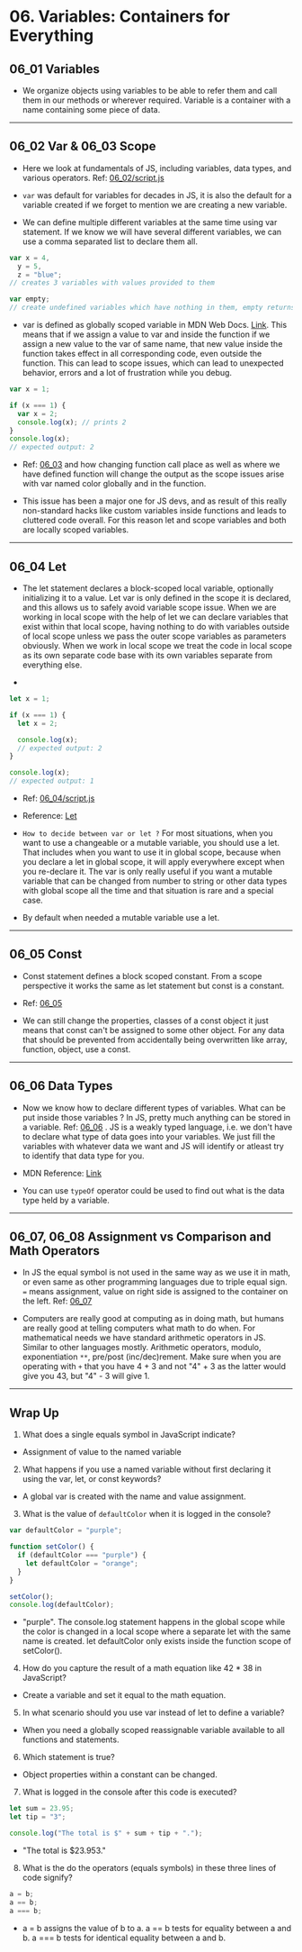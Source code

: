 # 06. Variables: Containers for Everything

## 06_01 Variables

- We organize objects using variables to be able to refer them and call them in our methods or wherever required. Variable is a container with a name containing some piece of data.

---

## 06_02 Var & 06_03 Scope

- Here we look at fundamentals of JS, including variables, data types, and various operators. Ref: [06_02/script.js](06_02/script.js)
- `var` was default for variables for decades in JS, it is also the default for a variable created if we forget to mention we are creating a new variable.

- We can define multiple different variables at the same time using var statement. If we know we will have several different variables, we can use a comma separated list to declare them all.

```js
var x = 4,
  y = 5,
  z = "blue";
// creates 3 variables with values provided to them

var empty;
// create undefined variables which have nothing in them, empty returns undefined i.e. it is there but something needs to be put inside it.
```

- var is defined as globally scoped variable in MDN Web Docs. [Link](https://developer.mozilla.org/en-US/docs/Web/JavaScript/Reference/Statements/var). This means that if we assign a value to var and inside the function if we assign a new value to the var of same name, that new value inside the function takes effect in all corresponding code, even outside the function. This can lead to scope issues, which can lead to unexpected behavior, errors and a lot of frustration while you debug.

```js
var x = 1;

if (x === 1) {
  var x = 2;
  console.log(x); // prints 2
}
console.log(x);
// expected output: 2
```

- Ref: [06_03](06_03/script.js) and how changing function call place as well as where we have defined function will change the output as the scope issues arise with var named color globally and in the function.

- This issue has been a major one for JS devs, and as result of this really non-standard hacks like custom variables inside functions and leads to cluttered code overall. For this reason let and scope variables and both are locally scoped variables.

---

## 06_04 Let

- The let statement declares a block-scoped local variable, optionally initializing it to a value. Let var is only defined in the scope it is declared, and this allows us to safely avoid variable scope issue. When we are working in local scope with the help of let we can declare variables that exist within that local scope, having nothing to do with variables outside of local scope unless we pass the outer scope variables as parameters obviously. When we work in local scope we treat the code in local scope as its own separate code base with its own variables separate from everything else.

-

```js
let x = 1;

if (x === 1) {
  let x = 2;

  console.log(x);
  // expected output: 2
}

console.log(x);
// expected output: 1
```

- Ref: [06_04/script.js](./06_04/script.js)

- Reference: [Let](https://developer.mozilla.org/en-US/docs/Web/JavaScript/Reference/Statements/let)

- `How to decide between var or let ?` For most situations, when you want to use a changeable or a mutable variable, you should use a let. That includes when you want to use it in global scope, because when you declare a let in global scope, it will apply everywhere except when you re-declare it. The var is only really useful if you want a mutable variable that can be changed from number to string or other data types with global scope all the time and that situation is rare and a special case.

- By default when needed a mutable variable use a let.

---

## 06_05 Const

- Const statement defines a block scoped constant. From a scope perspective it works the same as let statement but const is a constant.
- Ref: [06_05](06_05/script.js)

- We can still change the properties, classes of a const object it just means that const can't be assigned to some other object. For any data that should be prevented from accidentally being overwritten like array, function, object, use a const.

---

## 06_06 Data Types

- Now we know how to declare different types of variables. What can be put inside those variables ? In JS, pretty much anything can be stored in a variable. Ref: [06_06](06_06/script.js) . JS is a weakly typed language, i.e. we don't have to declare what type of data goes into your variables. We just fill the variables with whatever data we want and JS will identify or atleast try to identify that data type for you.

- MDN Reference: [Link](https://developer.mozilla.org/en-US/docs/Web/JavaScript/Data_structures)

- You can use `typeOf` operator could be used to find out what is the data type held by a variable.

---

## 06_07, 06_08 Assignment vs Comparison and Math Operators

- In JS the equal symbol is not used in the same way as we use it in math, or even same as other programming languages due to triple equal sign. `=` means assignment, value on right side is assigned to the container on the left. Ref: [06_07](06_07/script.js)

- Computers are really good at computing as in doing math, but humans are really good at telling computers what math to do when. For mathematical needs we have standard arithmetic operators in JS. Similar to other languages mostly. Arithmetic operators, modulo, exponentiation `**`, pre/post (inc/dec)rement. Make sure when you are operating with `+` that you have 4 + 3 and not "4" + 3 as the latter would give you 43, but "4" - 3 will give 1.

---

## Wrap Up

1. What does a single equals symbol in JavaScript indicate?

- Assignment of value to the named variable

2. What happens if you use a named variable without first declaring it using the var, let, or const keywords?

- A global var is created with the name and value assignment.

3. What is the value of `defaultColor` when it is logged in the console?

```js
var defaultColor = "purple";

function setColor() {
  if (defaultColor === "purple") {
    let defaultColor = "orange";
  }
}

setColor();
console.log(defaultColor);
```

- "purple". The console.log statement happens in the global scope while the color is changed in a local scope where a separate let with the same name is created. let defaultColor only exists inside the function scope of setColor().

4. How do you capture the result of a math equation like 42 \* 38 in JavaScript?

- Create a variable and set it equal to the math equation.

5. In what scenario should you use var instead of let to define a variable?

- When you need a globally scoped reassignable variable available to all functions and statements.

6. Which statement is true?

- Object properties within a constant can be changed.

7. What is logged in the console after this code is executed?

```js
let sum = 23.95;
let tip = "3";

console.log("The total is $" + sum + tip + ".");
```

- "The total is $23.953."

8. What is the do the operators (equals symbols) in these three lines of code signify?

```js
a = b;
a == b;
a === b;
```

- a = b assigns the value of b to a. a == b tests for equality between a and b. a === b tests for identical equality between a and b.
